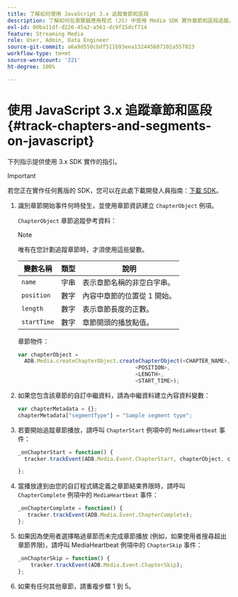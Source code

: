 ```yaml
---
title: 了解如何使用 JavaScript 3.x 追蹤章節和區段
description: 了解如何在瀏覽器應用程式 (JS) 中使用 Media SDK 實作章節和區段追蹤。
exl-id: 00ba11df-d226-45a2-a561-dc9f15dcf714
feature: Streaming Media
role: User, Admin, Data Engineer
source-git-commit: a6a9d550cbdf511b93eea132445607102a557823
workflow-type: tm+mt
source-wordcount: '221'
ht-degree: 100%

---
```


# 使用 JavaScript 3.x 追蹤章節和區段{#track-chapters-and-segments-on-javascript}

下列指示提供使用 3.x SDK 實作的指引。

>[!IMPORTANT]
>
> 若您正在實作任何舊版的 SDK，您可以在此處下載開發人員指南：[下載 SDK](/help/getting-started/download-sdks.md)。

1. 識別章節開始事件何時發生，並使用章節資訊建立 `ChapterObject` 例項。

   `ChapterObject` 章節追蹤參考資料：

   >[!NOTE]
   >
   >唯有在您計劃追蹤章節時，才須使用這些變數。

   | 變數名稱 | 類型 | 說明 |
   | --- | --- | --- |
   | `name` | 字串 | 表示章節名稱的非空白字串。 |
   | `position` | 數字 | 內容中章節的位置從 1 開始。 |
   | `length` | 數字 | 表示章節長度的正數。 |
   | `startTime` | 數字 | 章節開頭的播放點值。 |

   章節物件：

   ```js
   var chapterObject =
     ADB.Media.createChapterObject.createChapterObject(<CHAPTER_NAME>,
                                        <POSITION>,
                                        <LENGTH>,
                                        <START_TIME>);
   ```

1. 如果您包含該章節的自訂中繼資料，請為中繼資料建立內容資料變數：

   ```js
   var chapterMetadata = {};
   chapterMetadata["segmentType"] = "Sample segment type";
   ```

1. 若要開始追蹤章節播放，請呼叫 `ChapterStart` 例項中的 `MediaHeartbeat` 事件：

   ```js
   _onChapterStart = function() {
     tracker.trackEvent(ADB.Media.Event.ChapterStart, chapterObject, chapterMetadata);
   
   };
   ```

1. 當播放達到由您的自訂程式碼定義之章節結束界限時，請呼叫 `ChapterComplete` 例項中的 `MediaHeartbeat` 事件：

   ```js
   _onChapterComplete = function() {
      tracker.trackEvent(ADB.Media.Event.ChapterComplete);
   };
   ```

1. 如果因為使用者選擇略過章節而未完成章節播放 (例如，如果使用者搜尋超出章節界限)，請呼叫 MediaHeartbeat 例項中的 `ChapterSkip` 事件：

   ```js
   _onChapterSkip = function() {
       tracker.trackEvent(ADB.Media.Event.ChapterSkip);
   };
   ```

1. 如果有任何其他章節，請重複步驟 1 到 5。
